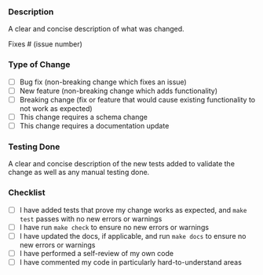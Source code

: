 ### Description
A clear and concise description of what was changed.

Fixes # (issue number)

### Type of Change
- [ ] Bug fix (non-breaking change which fixes an issue)
- [ ] New feature (non-breaking change which adds functionality)
- [ ] Breaking change (fix or feature that would cause existing functionality to not work as expected)
- [ ] This change requires a schema change
- [ ] This change requires a documentation update

### Testing Done
A clear and concise description of the new tests added to validate the change as well as any manual testing done.

### Checklist
- [ ] I have added tests that prove my change works as expected, and `make test` passes with no new errors or warnings
- [ ] I have run `make check` to ensure no new errors or warnings
- [ ] I have updated the docs, if applicable, and run `make docs` to ensure no new errors or warnings
- [ ] I have performed a self-review of my own code
- [ ] I have commented my code in particularly hard-to-understand areas
